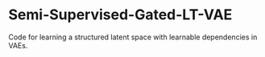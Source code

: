 # Semi-Supervised-Gated-LT-VAE
Code for learning a structured latent space with learnable dependencies  in VAEs.
